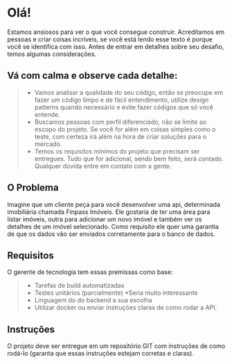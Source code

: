 
Olá!
======

Estamos ansiosos para ver o que você consegue construir. Acreditamos em pessoas e criar coisas incríveis, se você está lendo esse texto é porque você se identifica com isso. Antes de entrar em detalhes sobre seu desafio, temos algumas considerações.

Vá com calma e observe cada detalhe:
-------
> - Vamos analisar a qualidade do seu código, então se preocupe em fazer um código limpo e de fácil entendimento, utilize design patterns quando necessário e evite fazer códigos que só você entende.
> - Buscamos pessoas com perfil diferenciado, não se limite ao escopo do projeto. Se você for além em coisas simples como o teste, com certeza irá além na hora de criar soluções para o mercado.
> - Temos os requisitos mínimos do projeto que precisam ser entregues. Tudo que for adicional, sendo bem feito, será contado. Qualquer dúvida entre em contato com a gente.

O Problema
-----
Imagine que um cliente peça para você desenvolver uma api, determinada imobiliária chamada Finpass Imóveis. Ele gostaria de ter uma área para listar imóveis, outra para adicionar um novo imóvel e também ver os detalhes de um imóvel selecionado. Como requisito ele quer uma garantia de que os dados vão ser enviados corretamente para o banco de dados.

Requisitos
-----
O gerente de tecnologia tem essas premissas como base:

> - Tarefas de build automatizadas
> - Testes unitários (parcialmente) *Seria muito interessante
> - Linguagem do do backend a sua escolha
> - Utilizar docker ou enviar instruções claras de como rodar a API.

Instruções
-----
O projeto deve ser entregue em um repositório GIT com instruções de como rodá-lo (garanta que essas instruções estejam corretas e claras).


